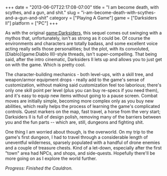 +++
date = "2013-06-07T22:17:08-07:00"
title = "I am become death, with scythes, and a gun, and shit."
slug = "i-am-become-death-with-scythes-and-a-gun-and-shit"
category = ["Playing A Game"]
game = ["Darksiders II"]
platform = ["PC"]
+++

As with the original <game:Darksiders>, this sequel comes out swinging with a mythos that, unfortunately, isn't as strong as it could be.  Of course the environments and characters are totally badass, and some excellent voice acting really sells those personalities; but the plot, with its convoluted, [Diablo](game:Diablo III)-style threads, isn't super-compelling.  That being said, after the intro cinematic, Darksiders II lets up and allows you to just get on with the game.  Which is pretty cool.

The character-building mechanics - both level-ups, with a skill tree, and weapon/armor equipment drops - really add to the game's sense of customization, without making said customization feel too laborious; there's only one skill point per level (plus you can buy re-specs if you need them), and it's easy to equip new items without going to a pause screen.  Combat moves are initially simple, becoming more complex only as you buy new abilities, which really helps the process of learning the game's complicated controls.  Quest markers on the map, fast travel, a horse from the very start; Darksiders II is full of design polish, removing many of the barriers between you and the fun parts -- which are, still, dungeons and fighting shit.

One thing I am worried about though, is the overworld.  On my trip to the game's first dungeon, I had to travel through a considerable length of uneventful wilderness, sparsely populated with a handful of drone enemies and a couple of treasure chests.  Kind of a let-down, especially after the first "town" area had NPCs, and shops, and side-quests.  Hopefully there'll be more going on as I explore the world further.

<i>Progress: Finished the Cauldron.</i>